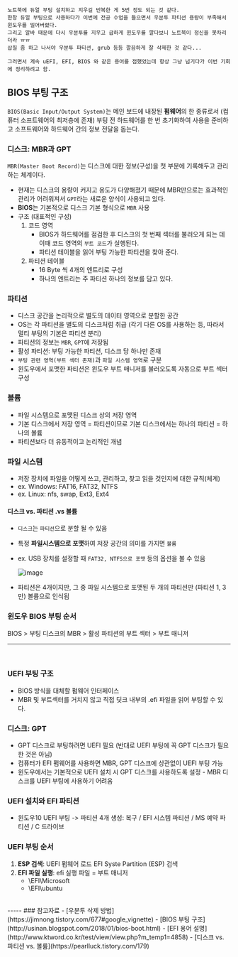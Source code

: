 ```
노트북에 듀얼 부팅 설치하고 지우길 반복한 게 5번 정도 되는 것 같다. 
한창 듀얼 부팅으로 사용하다가 이번에 전공 수업을 들으면서 우분투 파티션 용량이 부족해서 윈도우를 밀어버렸다.
그리고 알바 때문에 다시 우분투를 지우고 급하게 윈도우를 깔다보니 노트북이 정신을 못차리더라 ㅠㅠ
삽질 좀 하고 나서야 우분투 파티션, grub 등등 깔끔하게 잘 삭제한 것 같다...

그러면서 계속 uEFI, EFI, BIOS 와 같은 용어를 접했었는데 항상 그냥 넘기다가 이번 기회에 정리하려고 함.
```

## BIOS 부팅 구조
`BIOS(Basic Input/Output System)`는 메인 보드에 내장된 **펌웨어**의 한 종류로서 (컴퓨터 소프트웨어의 최저층에 존재) 부팅 전 하드웨어를 한 번 초기화하여 사용을 준비하고 소프트웨어와 하드웨어 간의 정보 전달을 돕는다.

### 디스크: MBR과 GPT
`MBR(Master Boot Record)`는 디스크에 대한 정보(구성)을 첫 부분에 기록해두고 관리하는 체계이다.
- 현재는 디스크의 용량이 커지고 용도가 다양해졌기 때문에 MBR만으로는 효과적인 관리가 어려워져서 `GPT`라는 새로운 양식이 사용되고 있다.
- **BIOS**는 기본적으로 디스크 기본 형식으로 `MBR` 사용
- 구조 (대표적인 구성)
  1. 코드 영역  
      - BIOS가 하드웨어를 점검한 후 디스크의 첫 번째 섹터를 불러오게 되는 데 이때 코드 영역의 `부트 코드`가 실행된다. 
      - 파티션 테이블을 읽어 부팅 가능한 파티션을 찾아 준다.
  2. 파티션 테이블  
      - 16 Byte 씩 4개의 엔트리로 구성
      - 하나의 엔트리는 주 파티션 하나의 정보를 담고 있다.

### 파티션
- 디스크 공간을 논리적으로 별도의 데이터 영역으로 분할한 공간
- OS는 각 파티션을 별도의 디스크처럼 취급 (각기 다른 OS를 사용하는 등, 따라서 멀티 부팅의 기본은 파티션 분리)
- 파티션의 정보는 `MBR`, `GPT`에 저장됨
- 활성 파티션: 부팅 가능한 파티션, 디스크 당 하나만 존재
- `부팅 관련 영역(부트 섹터 존재)`과 `파일 시스템 영역`로 구분
- 윈도우에서 포맷한 파티션은 윈도우 부트 매니저를 불러오도록 자동으로 부트 섹터 구성

### 볼륨
- 파일 시스템으로 포맷된 디스크 상의 저장 영역
- 기본 디스크에서 저장 영역 = 파티션이므로 기본 디스크에서는 하나의 파티션 = 하나의 볼륨
- 파티션보다 더 유동적이고 논리적인 개념

### 파일 시스템
- 저장 장치에 파일을 어떻게 쓰고, 관리하고, 찾고 읽을 것인지에 대한 규칙(체계)
- ex. Windows: FAT16, FAT32, NTFS
- ex. Linux: nfs, swap, Ext3, Ext4

#### 디스크 vs. 파티션 .vs 볼륨
- `디스크`는 `파티션`으로 분할 될 수 있음
- 특정 **파일시스템으로 포맷**하여 저장 공간의 의미를 가지면 `볼륨`
- ex. USB 장치를 설정할 때  `FAT32, NTFS으로 포맷` 등의 옵션을 볼 수 있음

  ![image](https://user-images.githubusercontent.com/26539591/149094765-9ce95171-2b05-4056-b98a-01ea1fbb7cc9.png)

- 파티션은 4개이지만, 그 중 파일 시스템으로 포맷된 두 개의 파티션만 (파티션 1, 3만) 볼륨으로 인식됨

### 윈도우 BIOS 부팅 순서
BIOS > 부팅 디스크의 MBR > 활성 파티션의 부트 섹터 > 부트 매니저

----
<br>

### UEFI 부팅 구조
- BIOS 방식을 대체할 펌웨어 인터페이스
- MBR 및 부트섹터를 거치지 않고 직접 딧크 내부의 .efi 파일을 읽어 부팅할 수 있다.


### 디스크: GPT
- GPT 디스크로 부팅하려면 UEFI 필요 (반대로 UEFI 부팅에 꼭 GPT 디스크가 필요한 것은 아님)
- 컴퓨터가 EFI 펌웨어를 사용하면 MBR, GPT 디스크에 상관없이 UEFI 부팅 가능
- 윈도우에서는 기본적으로 UEFI 설치 시 GPT 디스크를 사용하도록 설정 - MBR 디스크를 UEFI 부팅에 사용하기 어려움

### UEFI 설치와 EFI 파티션
- 윈도우10 UEFI 부팅 -> 파티션 4개 생성: 복구 / EFI 시스템 파티션 / MS 예약 파티션 / C 드라이브

### UEFI 부팅 순서
1. **ESP 검색**: UEFI 펌웨어 로드 EFI Syste Partition (ESP) 검색
2. **EFI 파일 실행**: efi 실행 파일 = 부트 매니저
    - \EFI\Microsoft
    - \EFI\ubuntu

<br>
----- 
### 참고자료
- [우분투 삭제 방법](https://jimnong.tistory.com/677#google_vignette)
- [BIOS 부팅 구조](http://usinan.blogspot.com/2018/01/bios-boot.html)
- [EFI 용어 설명](http://www.ktword.co.kr/test/view/view.php?m_temp1=4858)
- [디스크 vs. 파티션 vs. 볼륨](https://pearlluck.tistory.com/179)
